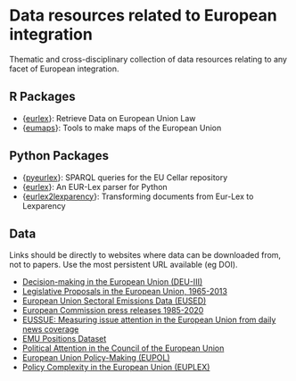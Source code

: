 # Data resources related to European integration

Thematic and cross-disciplinary collection of data resources relating to any facet of European integration.

## R Packages
- {[eurlex](https://github.com/michalovadek/eurlex)}: Retrieve Data on European Union Law
- {[eumaps](https://github.com/jfjelstul/eumaps)}: Tools to make maps of the European Union

## Python Packages
- {[pyeurlex](https://pypi.org/project/pyeurlex/)}: SPARQL queries for the EU Cellar repository
- {[eurlex](https://pypi.org/project/eurlex/)}: An EUR-Lex parser for Python
- {[eurlex2lexparency](https://github.com/Lexparency/eurlex2lexparency)}: Transforming documents from Eur-Lex to Lexparency

## Data

Links should be directly to websites where data can be downloaded from, not to papers. Use the most persistent URL available (eg DOI).

- [Decision-making in the European Union (DEU-III)](https://doi.org/10.34810/data53)
- [Legislative Proposals in the European Union, 1965-2013](https://doi.org/10.7910/DVN/1GFLRM)
- [European Union Sectoral Emissions Data (EUSED)](https://doi.org/10.7910/DVN/DW7Y5W)
- [European Commission press releases 1985-2020](https://doi.org/10.7910/DVN/UGGXUF)
- [EUSSUE: Measuring issue attention in the European Union from daily news coverage](https://doi.org/10.7910/DVN/CXZAGB)
- [EMU Positions Dataset](http://dev.emuchoices.eu/data/emup/)
- [Political Attention in the Council of the European Union](https://doi.org/10.7910/DVN/VQRFLN)
- [European Union Policy-Making (EUPOL)](https://doi.org/10.7910/DVN/AZCAFA)
- [Policy Complexity in the European Union (EUPLEX)](https://www.euplex.org/data)
